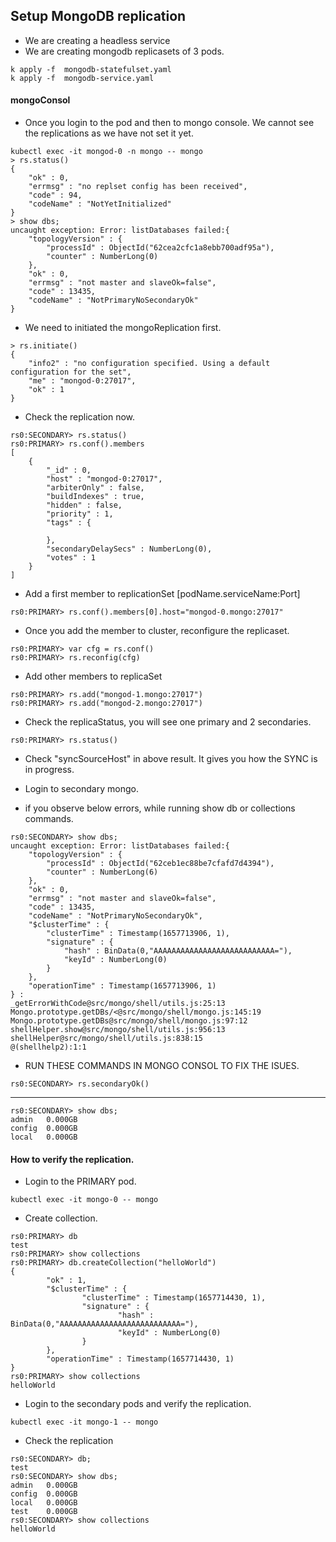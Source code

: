 ## Setup MongoDB replication
- We are creating a headless service
- We are creating mongodb replicasets of 3 pods.
```
k apply -f  mongodb-statefulset.yaml
k apply -f  mongodb-service.yaml
```
#### mongoConsol
- Once you login to the pod and then to mongo console. We cannot see the replications as we have not set it yet.
```
kubectl exec -it mongod-0 -n mongo -- mongo
> rs.status()
{
	"ok" : 0,
	"errmsg" : "no replset config has been received",
	"code" : 94,
	"codeName" : "NotYetInitialized"
}
> show dbs;
uncaught exception: Error: listDatabases failed:{
	"topologyVersion" : {
		"processId" : ObjectId("62cea2cfc1a8ebb700adf95a"),
		"counter" : NumberLong(0)
	},
	"ok" : 0,
	"errmsg" : "not master and slaveOk=false",
	"code" : 13435,
	"codeName" : "NotPrimaryNoSecondaryOk"
}
```
- We need to initiated the mongoReplication first.
```
> rs.initiate()
{
	"info2" : "no configuration specified. Using a default configuration for the set",
	"me" : "mongod-0:27017",
	"ok" : 1
}
```
- Check the replication now.
```
rs0:SECONDARY> rs.status()
rs0:PRIMARY> rs.conf().members
[
	{
		"_id" : 0,
		"host" : "mongod-0:27017",
		"arbiterOnly" : false,
		"buildIndexes" : true,
		"hidden" : false,
		"priority" : 1,
		"tags" : {

		},
		"secondaryDelaySecs" : NumberLong(0),
		"votes" : 1
	}
]
```

- Add a first member to replicationSet [podName.serviceName:Port]
```
rs0:PRIMARY> rs.conf().members[0].host="mongod-0.mongo:27017"
```
- Once you add the member to cluster, reconfigure the replicaset.
```
rs0:PRIMARY> var cfg = rs.conf()
rs0:PRIMARY> rs.reconfig(cfg)
```
- Add other members to replicaSet
```
rs0:PRIMARY> rs.add("mongod-1.mongo:27017")
rs0:PRIMARY> rs.add("mongod-2.mongo:27017")
```
- Check the replicaStatus, you will see one primary and 2 secondaries.
```
rs0:PRIMARY> rs.status()
```
- Check "syncSourceHost" in above result. It gives you how the SYNC is in progress.

- Login to secondary mongo.
- if you observe below errors, while running show db or collections commands.
```
rs0:SECONDARY> show dbs;
uncaught exception: Error: listDatabases failed:{
	"topologyVersion" : {
		"processId" : ObjectId("62ceb1ec88be7cfafd7d4394"),
		"counter" : NumberLong(6)
	},
	"ok" : 0,
	"errmsg" : "not master and slaveOk=false",
	"code" : 13435,
	"codeName" : "NotPrimaryNoSecondaryOk",
	"$clusterTime" : {
		"clusterTime" : Timestamp(1657713906, 1),
		"signature" : {
			"hash" : BinData(0,"AAAAAAAAAAAAAAAAAAAAAAAAAAA="),
			"keyId" : NumberLong(0)
		}
	},
	"operationTime" : Timestamp(1657713906, 1)
} :
_getErrorWithCode@src/mongo/shell/utils.js:25:13
Mongo.prototype.getDBs/<@src/mongo/shell/mongo.js:145:19
Mongo.prototype.getDBs@src/mongo/shell/mongo.js:97:12
shellHelper.show@src/mongo/shell/utils.js:956:13
shellHelper@src/mongo/shell/utils.js:838:15
@(shellhelp2):1:1
```
- RUN THESE COMMANDS IN MONGO CONSOL TO FIX THE ISUES.
```
rs0:SECONDARY> rs.secondaryOk()
```
---
```
rs0:SECONDARY> show dbs;
admin   0.000GB
config  0.000GB
local   0.000GB
```
#### How to verify the replication.
- Login to the PRIMARY pod.
```
kubectl exec -it mongo-0 -- mongo
```
- Create collection.
```
rs0:PRIMARY> db
test
rs0:PRIMARY> show collections
rs0:PRIMARY> db.createCollection("helloWorld")
{
        "ok" : 1,
        "$clusterTime" : {
                "clusterTime" : Timestamp(1657714430, 1),
                "signature" : {
                        "hash" : BinData(0,"AAAAAAAAAAAAAAAAAAAAAAAAAAA="),
                        "keyId" : NumberLong(0)
                }
        },
        "operationTime" : Timestamp(1657714430, 1)
}
rs0:PRIMARY> show collections
helloWorld
```

- Login to the secondary pods and verify the replication.
```
kubectl exec -it mongo-1 -- mongo
```
- Check the replication
```
rs0:SECONDARY> db;
test
rs0:SECONDARY> show dbs;
admin   0.000GB
config  0.000GB
local   0.000GB
test    0.000GB
rs0:SECONDARY> show collections
helloWorld
```